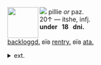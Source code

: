 <img align="left" src="https://files.catbox.moe/qti0nd.png" width="70" align="center"> <img src="https://files.catbox.moe/1ipwg7.gif"> pillie <i>or</i> paz.
<br> 20↑ — itshe, infj.
<br><b>under ‎‎ ‎  18 ‎ ‎ dni. </b>
<br><br><a href="https://backloggd.com/u/campcope" title="backloggd">backloggd.</a> ʚїɞ <a href="https://rentry.co/campcope"> rentry.</a> ʚїɞ <a href="https://pill.atabook.org/">ata.</a>
<br> <details><summary> ext. </summary>
may come off a bit pretentious sometimes! oopsie... <br><img src="https://files.catbox.moe/4hrh7b.gif"> disabled & mobility aid user.
    <p></p>
<p></p>
</details>


